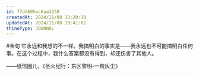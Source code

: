 ```yaml
---
id: 77dd605ec6aa3258
createdAt: 2024/11/08 13:20:30
updatedAt: 2024/11/08 13:41:02
thinoType: JOURNAL
---
```

#金句 它永远和我想的不一样。我搞明白的事实是——我永远也不可能搞明白任何事。在这个过程中，我什么答案都没有得到，却还伤害了其他人。

——纸信圈儿，《圣火纪行：东区黎明-一粒灰尘》